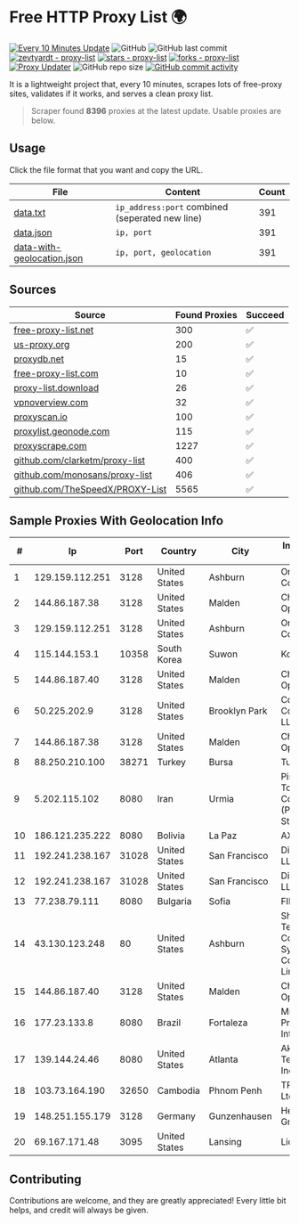 
# Free HTTP Proxy List 🌍

[![Every 10 Minutes Update](https://github.com/mertguvencli/http-proxy-list/actions/workflows/main.yml/badge.svg?branch=main)](https://github.com/mertguvencli/http-proxy-list/actions/workflows/main.yml)
![GitHub](https://img.shields.io/github/license/mertguvencli/http-proxy-list)
![GitHub last commit](https://img.shields.io/github/last-commit/mertguvencli/http-proxy-list)
[![zevtyardt - proxy-list](https://img.shields.io/static/v1?label=zevtyardt&message=proxy-list&color=blue&logo=github)](https://github.com/zevtyardt/proxy-list "Go to GitHub repo")
[![stars - proxy-list](https://img.shields.io/github/stars/zevtyardt/proxy-list?style=social)](https://github.com/zevtyardt/proxy-list)
[![forks - proxy-list](https://img.shields.io/github/forks/zevtyardt/proxy-list?style=social)](https://github.com/zevtyardt/proxy-list)
[![Proxy Updater](https://github.com/zevtyardt/proxy-list/workflows/Proxy%20Updater/badge.svg)](https://github.com/zevtyardt/proxy-list/actions?query=workflow:"Proxy+Updater")
![GitHub repo size](https://img.shields.io/github/repo-size/zevtyardt/proxy-list)
[![GitHub commit activity](https://img.shields.io/github/commit-activity/m/zevtyardt/proxy-list?logo=commits)](https://github.com/zevtyardt/proxy-list/commits/main)

It is a lightweight project that, every 10 minutes, scrapes lots of free-proxy sites, validates if it works, and serves a clean proxy list.

> Scraper found **8396** proxies at the latest update. Usable proxies are below.

## Usage

Click the file format that you want and copy the URL.

|File|Content|Count|
|----|-------|-----|
|[data.txt](https://raw.githubusercontent.com/mertguvencli/http-proxy-list/main/proxy-list/data.txt)|`ip_address:port` combined (seperated new line)|391|
|[data.json](https://raw.githubusercontent.com/mertguvencli/http-proxy-list/main/proxy-list/data.json)|`ip, port`|391|
|[data-with-geolocation.json](https://raw.githubusercontent.com/mertguvencli/http-proxy-list/main/proxy-list/data-with-geolocation.json)|`ip, port, geolocation`|391|

## Sources

|Source|Found Proxies|Succeed|
|------|-------------|-------|
|[free-proxy-list.net](https://free-proxy-list.net)|300|✅|
|[us-proxy.org](https://www.us-proxy.org)|200|✅|
|[proxydb.net](http://proxydb.net)|15|✅|
|[free-proxy-list.com](https://free-proxy-list.com/?page=&port=&type%5B%5D=http&type%5B%5D=https&up_time=0&search=Search)|10|✅|
|[proxy-list.download](https://www.proxy-list.download/HTTP)|26|✅|
|[vpnoverview.com](https://vpnoverview.com/privacy/anonymous-browsing/free-proxy-servers)|32|✅|
|[proxyscan.io](https://www.proxyscan.io)|100|✅|
|[proxylist.geonode.com](https://proxylist.geonode.com/api/proxy-list?limit=300&page=1&sort_by=lastChecked&sort_type=desc&protocols=http,https)|115|✅|
|[proxyscrape.com](https://api.proxyscrape.com/v2/?request=displayproxies&protocol=http&timeout=10000&country=all&ssl=all&anonymity=all)|1227|✅|
|[github.com/clarketm/proxy-list](https://raw.githubusercontent.com/clarketm/proxy-list/master/proxy-list-raw.txt)|400|✅|
|[github.com/monosans/proxy-list](https://raw.githubusercontent.com/monosans/proxy-list/main/proxies/http.txt)|406|✅|
|[github.com/TheSpeedX/PROXY-List](https://raw.githubusercontent.com/TheSpeedX/PROXY-List/master/http.txt)|5565|✅|


## Sample Proxies With Geolocation Info

|#|Ip|Port|Country|City|Internet Service Provider|
|-|--|----|-------|----|-------------------------|
|1|129.159.112.251|3128|United States|Ashburn|Oracle Corporation|
|2|144.86.187.38|3128|United States|Malden|Charles River Operation|
|3|129.159.112.251|3128|United States|Ashburn|Oracle Corporation|
|4|115.144.153.1|10358|South Korea|Suwon|Korea Telecom|
|5|144.86.187.40|3128|United States|Malden|Charles River Operation|
|6|50.225.202.9|3128|United States|Brooklyn Park|Comcast Cable Communications, LLC|
|7|144.86.187.38|3128|United States|Malden|Charles River Operation|
|8|88.250.210.100|38271|Turkey|Bursa|TurkTelecom|
|9|5.202.115.102|8080|Iran|Urmia|Pishgaman Toseeh Ertebatat Company (Private Joint Stock)|
|10|186.121.235.222|8080|Bolivia|La Paz|AXS Bolivia S. A.|
|11|192.241.238.167|31028|United States|San Francisco|DigitalOcean, LLC|
|12|192.241.238.167|31028|United States|San Francisco|DigitalOcean, LLC|
|13|77.238.79.111|8080|Bulgaria|Sofia|FIBER1|
|14|43.130.123.248|80|United States|Ashburn|Shenzhen Tencent Computer Systems Company Limited|
|15|144.86.187.40|3128|United States|Malden|Charles River Operation|
|16|177.23.133.8|8080|Brazil|Fortaleza|Mnet Telecom Provedoria em Internet Ltda|
|17|139.144.24.46|8080|United States|Atlanta|Akamai Technologies, Inc.|
|18|103.73.164.190|32650|Cambodia|Phnom Penh|TPLC Holdings Ltd|
|19|148.251.155.179|3128|Germany|Gunzenhausen|Hetzner Online GmbH|
|20|69.167.171.48|3095|United States|Lansing|Liquid Web, L.L.C|



## Contributing

Contributions are welcome, and they are greatly appreciated! Every
little bit helps, and credit will always be given.

